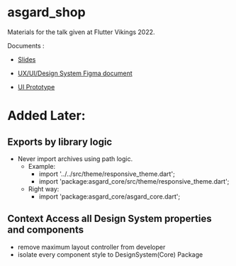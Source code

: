 # asgard_shop

Materials for the talk given at Flutter Vikings 2022.

Documents :

* [Slides](https://www.figma.com/proto/TBq8pQIi94evB7TeXDDzRt/FlutterViking---Design-Systems?page-id=123%3A363&node-id=123%3A364&viewport=241%2C48%2C0.07&scaling=contain&starting-point-node-id=123%3A364)

* [UX/UI/Design System Figma document](https://www.figma.com/file/TBq8pQIi94evB7TeXDDzRt/FlutterViking---Design-Systems?node-id=15%3A408)

* [UI Prototype](https://www.figma.com/proto/TBq8pQIi94evB7TeXDDzRt/FlutterViking---Design-Systems?page-id=4%3A249&node-id=4%3A250&viewport=241%2C48%2C2.7&scaling=min-zoom&starting-point-node-id=4%3A250)

# Added Later:
## Exports by library logic
- Never import archives using path logic.
    - Example: 
        - import '../../src/theme/responsive_theme.dart';
        - import 'package:asgard_core/src/theme/responsive_theme.dart';
    - Right way:
        - import 'package:asgard_core/asgard_core.dart';
        
## Context Access all Design System properties and components
- remove maximum layout controller from developer
- isolate every component style to DesignSystem(Core) Package

